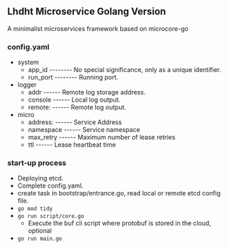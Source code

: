 ## Lhdht Microservice Golang Version
A minimalist microservices framework based on microcore-go

### config.yaml
- system
  - app_id -------- No special significance, only as a unique identifier.
  - run_port -------- Running port.
- logger
  - addr ------ Remote log storage address.
  - console ------ Local log output.
  - remote: ------ Remote log output.
- micro
  - address: ------ Service Address
  - namespace ------ Service namespace
  - max_retry ------ Maximum number of lease retries
  - ttl ------ Lease heartbeat time

### start-up process
- Deploying etcd.
- Complete config.yaml.
- create task in bootstrap/entrance.go, read local or remote etcd config file.
- `go mod tidy`
- `go run script/core.go` 
  - Execute the buf cli script where protobuf is stored in the cloud, optional
- `go run main.go`
